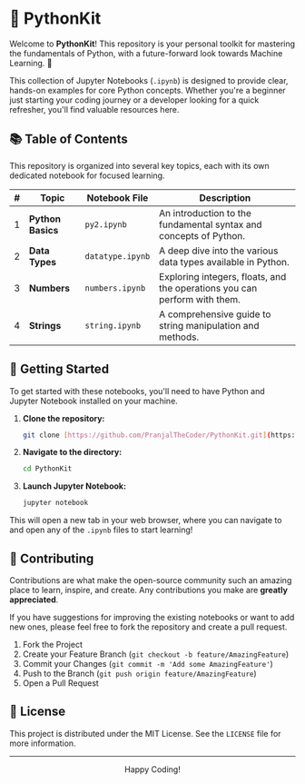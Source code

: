 # 🐍 PythonKit

Welcome to **PythonKit**! This repository is your personal toolkit for mastering the fundamentals of Python, with a future-forward look towards Machine Learning. 🚀

This collection of Jupyter Notebooks (`.ipynb`) is designed to provide clear, hands-on examples for core Python concepts. Whether you're a beginner just starting your coding journey or a developer looking for a quick refresher, you'll find valuable resources here.

## 📚 Table of Contents

This repository is organized into several key topics, each with its own dedicated notebook for focused learning.

| # | Topic | Notebook File | Description |
|---|---|---|---|
| 1 | **Python Basics** | `py2.ipynb` | An introduction to the fundamental syntax and concepts of Python. |
| 2 | **Data Types** | `datatype.ipynb` | A deep dive into the various data types available in Python. |
| 3 | **Numbers** | `numbers.ipynb` | Exploring integers, floats, and the operations you can perform with them. |
| 4 | **Strings** | `string.ipynb` | A comprehensive guide to string manipulation and methods. |

## 🚀 Getting Started

To get started with these notebooks, you'll need to have Python and Jupyter Notebook installed on your machine.

1.  **Clone the repository:**
    ```bash
    git clone [https://github.com/PranjalTheCoder/PythonKit.git](https://github.com/PranjalTheCoder/PythonKit.git)
    ```

2.  **Navigate to the directory:**
    ```bash
    cd PythonKit
    ```

3.  **Launch Jupyter Notebook:**
    ```bash
    jupyter notebook
    ```

This will open a new tab in your web browser, where you can navigate to and open any of the `.ipynb` files to start learning!

## 🤝 Contributing

Contributions are what make the open-source community such an amazing place to learn, inspire, and create. Any contributions you make are **greatly appreciated**.

If you have suggestions for improving the existing notebooks or want to add new ones, please feel free to fork the repository and create a pull request.

1.  Fork the Project
2.  Create your Feature Branch (`git checkout -b feature/AmazingFeature`)
3.  Commit your Changes (`git commit -m 'Add some AmazingFeature'`)
4.  Push to the Branch (`git push origin feature/AmazingFeature`)
5.  Open a Pull Request

## 📄 License

This project is distributed under the MIT License. See the `LICENSE` file for more information.

---

<p align="center">Happy Coding!</p>
